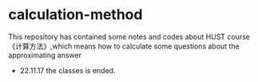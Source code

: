 # calculation-method
This repository has contained some notes and codes about HUST course 《计算方法》,which means how to calculate some questions about the approximating answer



- 22.11.17 the classes is ended.